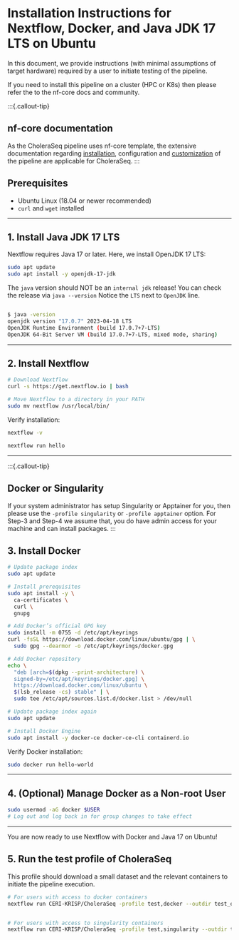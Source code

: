 # Installation Instructions for Nextflow, Docker, and Java JDK 17 LTS on Ubuntu


In this document, we provide instructions (with minimal assumptions of target hardware) required by a user to initiate testing of the pipeline.

If you need to install this pipeline on a cluster (HPC or K8s) then please refer the to the nf-core docs and community.

:::{.callout-tip}
## nf-core documentation
As the CholeraSeq pipeline uses nf-core template, the extensive documentation regarding [installation](https://nf-co.re/docs/usage/getting_started/configuration), configuration and [customization](https://training.nextflow.io/2.1/other/nf_customize/) of the pipeline are applicable for CholeraSeq.
:::



## Prerequisites

- Ubuntu Linux (18.04 or newer recommended)
- `curl` and `wget` installed

---


## 1. Install Java JDK 17 LTS

Nextflow requires Java 17 or later. Here, we install OpenJDK 17 LTS:

```bash
sudo apt update
sudo apt install -y openjdk-17-jdk
```


The `java` version should NOT be an `internal jdk` release! You can check the release via `java --version`
Notice the `LTS` next to `OpenJDK` line.


```bash

$ java -version
openjdk version "17.0.7" 2023-04-18 LTS
OpenJDK Runtime Environment (build 17.0.7+7-LTS)
OpenJDK 64-Bit Server VM (build 17.0.7+7-LTS, mixed mode, sharing)

```


---

## 2. Install Nextflow

```bash
# Download Nextflow
curl -s https://get.nextflow.io | bash

# Move Nextflow to a directory in your PATH
sudo mv nextflow /usr/local/bin/
```

Verify installation:

```bash
nextflow -v

nextflow run hello
```

---


:::{.callout-tip}
## Docker or Singularity
If your system administrator has setup Singularity or Apptainer for you, then please use the `-profile singularity` or `-profile apptainer` option. For Step-3 and Step-4 we assume that, you do have admin access for your machine and can install packages.
:::


## 3. Install Docker

```bash
# Update package index
sudo apt update

# Install prerequisites
sudo apt install -y \
  ca-certificates \
  curl \
  gnupg

# Add Docker’s official GPG key
sudo install -m 0755 -d /etc/apt/keyrings
curl -fsSL https://download.docker.com/linux/ubuntu/gpg | \
  sudo gpg --dearmor -o /etc/apt/keyrings/docker.gpg

# Add Docker repository
echo \
  "deb [arch=$(dpkg --print-architecture) \
  signed-by=/etc/apt/keyrings/docker.gpg] \
  https://download.docker.com/linux/ubuntu \
  $(lsb_release -cs) stable" | \
  sudo tee /etc/apt/sources.list.d/docker.list > /dev/null

# Update package index again
sudo apt update

# Install Docker Engine
sudo apt install -y docker-ce docker-ce-cli containerd.io
```

Verify Docker installation:

```bash
sudo docker run hello-world
```

---

## 4. (Optional) Manage Docker as a Non-root User

```bash
sudo usermod -aG docker $USER
# Log out and log back in for group changes to take effect
```

---

You are now ready to use Nextflow with Docker and Java 17 on Ubuntu!


## 5. Run the test profile of CholeraSeq

This profile should download a small dataset and the relevant containers to initiate the pipeline execution.

```bash
# For users with access to docker containers
nextflow run CERI-KRISP/CholeraSeq -profile test,docker --outdir test_output


# For users with access to singularity containers
nextflow run CERI-KRISP/CholeraSeq -profile test,singularity --outdir test_output
```
